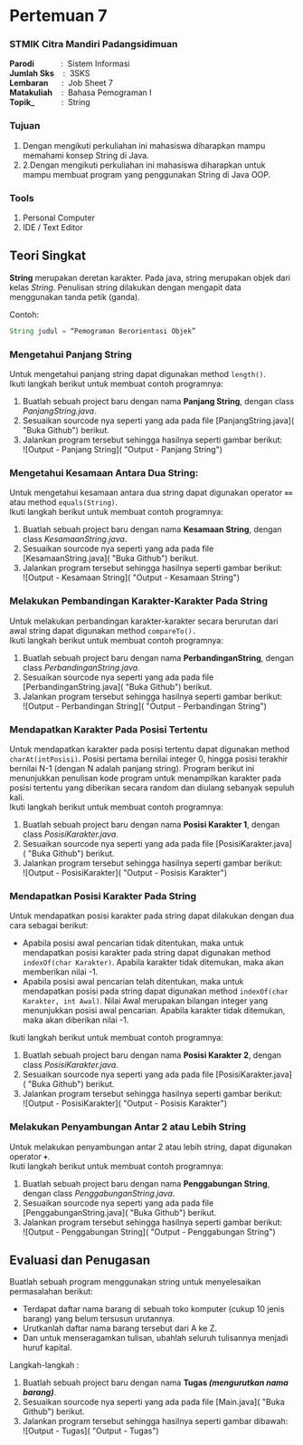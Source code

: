 # Pertemuan 7

### STMIK Citra Mandiri Padangsidimuan

**Parodi**&nbsp;&nbsp;&nbsp;&nbsp;&nbsp;&nbsp;&nbsp;&nbsp;&nbsp;&nbsp;&nbsp;&nbsp;:&nbsp;&nbsp;Sistem Informasi <br>
**Jumlah Sks**&nbsp;&nbsp;&nbsp;&nbsp;:&nbsp;&nbsp;3SKS <br>
**Lembaran**&nbsp;&nbsp;&nbsp;&nbsp;&nbsp;&nbsp;:&nbsp;&nbsp;Job Sheet 7 <br>
**Matakuliah**&nbsp;&nbsp;&nbsp;&nbsp;:&nbsp;&nbsp;Bahasa Pemograman I <br>
**Topik_**&nbsp;&nbsp;&nbsp;&nbsp;&nbsp;&nbsp;&nbsp;&nbsp;&nbsp;&nbsp;&nbsp;&nbsp;:&nbsp;&nbsp;String

### Tujuan

1. Dengan mengikuti perkuliahan ini mahasiswa diharapkan mampu memahami konsep String di Java.
2. 2.Dengan mengikuti perkuliahan ini mahasiswa diharapkan untuk mampu membuat program yang penggunakan String di Java OOP.

### Tools

1. Personal Computer
2. IDE / Text Editor

## Teori Singkat

**String** merupakan deretan karakter. Pada java, string merupakan objek dari kelas _String_. Penulisan string dilakukan dengan mengapit data menggunakan tanda petik (ganda).

Contoh:
```java 
String judul = “Pemograman Berorientasi Objek”
```

### Mengetahui Panjang String

Untuk mengetahui panjang string dapat digunakan method `length()`. <br>
Ikuti langkah berikut untuk membuat contoh programnya:
1. Buatlah sebuah project baru dengan nama **Panjang String**, dengan class *PanjangString.java*.
2. Sesuaikan sourcode nya seperti yang ada pada file [PanjangString.java]( "Buka Github") berikut.
3. Jalankan program tersebut sehingga hasilnya seperti gambar berikut: <br>
![Output - Panjang String]( "Output - Panjang String")

### Mengetahui Kesamaan Antara Dua String:

Untuk mengetahui kesamaan antara dua string dapat digunakan operator **`==`** atau method `equals(String)`. <br>
Ikuti langkah berikut untuk membuat contoh programnya:
1. Buatlah sebuah project baru dengan nama **Kesamaan String**, dengan class *KesamaanString.java*.
2. Sesuaikan sourcode nya seperti yang ada pada file [KesamaanString.java]( "Buka Github") berikut.
3. Jalankan program tersebut sehingga hasilnya seperti gambar berikut: <br>
![Output - Kesamaan String]( "Output - Kesamaan String")

### Melakukan Pembandingan Karakter-Karakter Pada String

Untuk melakukan perbandingan karakter-karakter secara berurutan dari awal string dapat digunakan method `compareTo().` <br>
Ikuti langkah berikut untuk membuat contoh programnya:
1. Buatlah sebuah project baru dengan nama **PerbandinganString**, dengan class *PerbandinganString.java*.
2. Sesuaikan sourcode nya seperti yang ada pada file [PerbandinganString.java]( "Buka Github") berikut.
3. Jalankan program tersebut sehingga hasilnya seperti gambar berikut: <br>
![Output - Perbandingan String]( "Output - Perbandingan String")

### Mendapatkan Karakter Pada Posisi Tertentu

Untuk mendapatkan karakter pada posisi tertentu dapat digunakan method `charAt(intPosisi)`. Posisi pertama bernilai integer 0, hingga posisi terakhir bernilai N-1 (dengan N adalah panjang string).
Program berikut ini menunjukkan penulisan kode program untuk menampilkan karakter pada posisi tertentu yang diberikan secara random dan diulang sebanyak sepuluh kali. <br>
Ikuti langkah berikut untuk membuat contoh programnya:
1. Buatlah sebuah project baru dengan nama **Posisi Karakter 1**, dengan class *PosisiKarakter.java*.
2. Sesuaikan sourcode nya seperti yang ada pada file [PosisiKarakter.java]( "Buka Github") berikut.
3. Jalankan program tersebut sehingga hasilnya seperti gambar berikut: <br>
![Output - PosisiKarakter]( "Output - Posisis Karakter")

### Mendapatkan Posisi Karakter Pada String

Untuk mendapatkan posisi karakter pada string dapat dilakukan dengan dua cara sebagai berikut:
+ Apabila posisi awal pencarian tidak ditentukan, maka untuk mendapatkan posisi karakter pada string dapat digunakan method `indexOf(char Karakter)`. Apabila karakter tidak ditemukan, maka akan memberikan nilai -1.
+ Apabila posisi awal pencarian telah ditentukan, maka untuk mendapatkan posisi pada string dapat digunakan method `indexOf(char Karakter, int Awal)`. Nilai Awal merupakan bilangan integer yang menunjukkan posisi awal pencarian. Apabila karakter tidak ditemukan, maka akan diberikan nilai -1.

Ikuti langkah berikut untuk membuat contoh programnya:
1. Buatlah sebuah project baru dengan nama **Posisi Karakter 2**, dengan class *PosisiKarakter.java*.
2. Sesuaikan sourcode nya seperti yang ada pada file [PosisiKarakter.java]( "Buka Github") berikut.
3. Jalankan program tersebut sehingga hasilnya seperti gambar berikut: <br>
![Output - PosisiKarakter]( "Output - Posisis Karakter")

### Melakukan Penyambungan Antar 2 atau Lebih String

Untuk melakukan penyambungan antar 2 atau lebih string, dapat digunakan operator **`+`**.  
Ikuti langkah berikut untuk membuat contoh programnya:
1. Buatlah sebuah project baru dengan nama **Penggabungan String**, dengan class *PenggabunganString.java*.
2. Sesuaikan sourcode nya seperti yang ada pada file [PenggabunganString.java]( "Buka Github") berikut.
3. Jalankan program tersebut sehingga hasilnya seperti gambar berikut: <br>
![Output - Penggabungan String]( "Output - Penggabungan String")

## Evaluasi dan Penugasan

Buatlah sebuah program menggunakan string untuk menyelesaikan permasalahan berikut:
+ Terdapat daftar nama barang di sebuah toko komputer (cukup 10 jenis barang) yang belum tersusun urutannya.
+ Urutkanlah daftar nama barang tersebut dari A ke Z.
+ Dan untuk menseragamkan tulisan, ubahlah seluruh tulisannya menjadi huruf kapital.
  
Langkah-langkah :<br>
1. Buatlah sebuah project baru dengan nama **Tugas _(mengurutkan nama barang)_**.
2. Sesuaikan sourcode nya seperti yang ada pada file [Main.java]( "Buka Github") berikut.
3. Jalankan program tersebut sehingga hasilnya seperti gambar dibawah: <br>
![Output - Tugas]( "Output - Tugas")